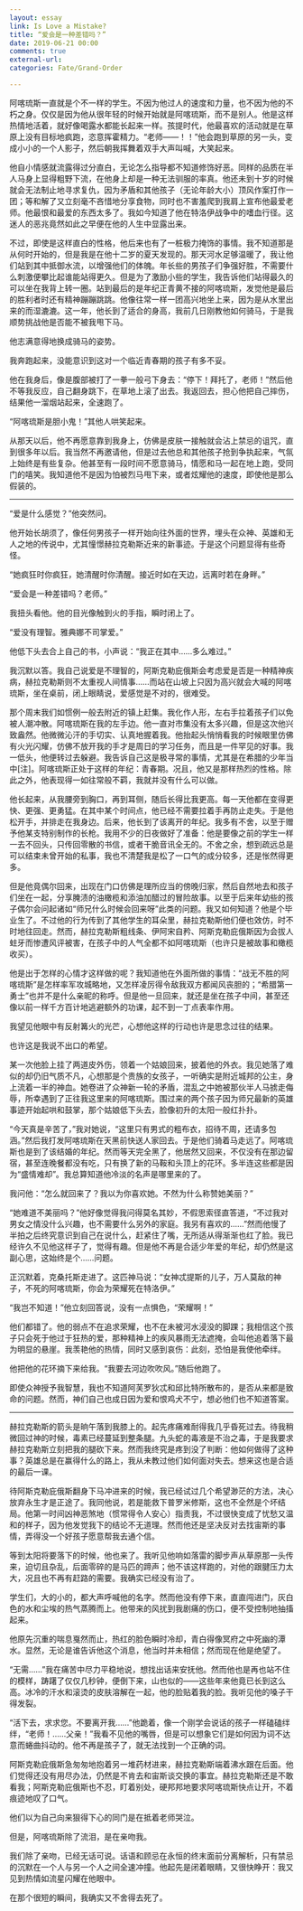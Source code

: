 ```yaml
---
layout: essay
link: Is Love a Mistake?
title: “爱会是一种差错吗？”
date: 2019-06-21 00:00
comments: true
external-url:
categories: Fate/Grand-Order

---
```


阿喀琉斯一直就是个不一样的学生。不因为他过人的速度和力量，也不因为他的不朽之身。仅仅是因为他从很年轻的时候开始就是阿喀琉斯，而不是别人。他是这样热情地活着，就好像喝露水都能长起来一样。孩提时代，他最喜欢的活动就是在草原上没有目标地疯跑，恣意挥霍精力。“老师——！！”他会跑到草原的另一头，变成小小的一个人影子，然后朝我挥舞着双手大声叫喊，大笑起来。

他自小情感就流露得过分直白，无论怎么指导都不知道修饰好恶。同样的品质在半人马身上显得粗野下流，在他身上却是一种无法驯服的率真。他还未到十岁的时候就会无法制止地寻求复仇，因为矛盾和其他孩子（无论年龄大小）顶风作案打作一团；等和解了又立刻毫不吝惜地分享食物，同时也不害羞爬到我肩上宣布他最爱老师。他最恨和最爱的东西太多了。我如今知道了他在特洛伊战争中的嗜血行径。这迷人的恶兆竟然如此之早便在他的人生中显露出来。

不过，即使是这样直白的性格，他后来也有了一桩极力掩饰的事情。我不知道那是从何时开始的，但是我是在他十二岁的夏天发现的。那天河水足够温暖了，我让他们站到其中抵御水流，以增强他们的体魄。年长些的男孩子们争强好胜，不需要什么刺激便攀比起谁能站得更久。但是为了激励小些的学生，我告诉他们站得最久的可以坐在我背上转一圈。站到最后的是年纪正青黄不接的阿喀琉斯，发觉他是最后的胜利者时还有精神蹦蹦跳跳。他像往常一样一团高兴地坐上来，因为是从水里出来的而湿漉漉。这一年，他长到了适合的身高，我前几日刚教他如何骑马，于是我顺势挑战他是否能不被我甩下马。

他志满意得地换成骑马的姿势。

我奔跑起来，没能意识到这对一个临近青春期的孩子有多不妥。

他在我身后，像是腹部被打了一拳一般弓下身去：“停下！拜托了，老师！”然后他不等我反应，自己翻身跳下，在草地上滚了出去。我返回去，担心他把自己摔伤，结果他一溜烟站起来，全速跑了。

“阿喀琉斯是胆小鬼！”其他人哄笑起来。

从那天以后，他不再愿意靠到我身上，仿佛是皮肤一接触就会沾上禁忌的诅咒，直到很多年以后。我当然不再邀请他，但是过去他总和其他孩子抢到争执起来，气氛上始终是有些复杂。他甚至有一段时间不愿意骑马，情愿和马一起在地上跑，受同门的嘻笑。我知道他不是因为怕被烈马甩下来，或者炫耀他的速度，即使他是那么假装的。

***

“爱是什么感觉？”他突然问。

他开始长胡须了，像任何男孩子一样开始向往外面的世界，埋头在众神、英雄和无人之地的传说中，尤其憧憬赫拉克勒斯近来的新事迹。于是这个问题显得有些奇怪。

“她疯狂时你疯狂，她清醒时你清醒。接近时如在天边，远离时若在身畔。”

“爱会是一种差错吗？老师。”

我扭头看他。他的目光像触到火的手指，瞬时闭上了。

“爱没有理智。雅典娜不司掌爱。”

他低下头去合上自己的书，小声说：“我正在其中……多么难过。”

我沉默以答。我自己说爱是不理智的，阿斯克勒庇俄斯会考虑爱是否是一种精神疾病，赫拉克勒斯则不太重视人间情事……而站在山坡上只因为高兴就会大喊的阿喀琉斯，坐在桌前，闭上眼睛说，爱感觉是不对的，很难受。

那个周末我们如惯例一般去附近的镇上赶集。我化作人形，左右手拉着孩子们以免被人潮冲散。阿喀琉斯在我的左手边。他一直对市集没有太多兴趣，但是这次他兴致盎然。他微微沁汗的手切实、认真地握着我。他抬起头悄悄看我的时候眼里仿佛有火光闪耀，仿佛不放开我的手才是周日的学习任务，而且是一件罕见的好事。我一低头，他便转过去躲避。我告诉自己这是极寻常的事情，尤其是在希腊的少年当中[注]。阿喀琉斯正处于这样的年纪：青春期。况且，他又是那样热烈的性格。除此之外，他表现得一如往常般不羁，我就并没有什么可以做。

他长起来，从我腰旁到胸口，再到耳侧，随后长得比我更高。每一天他都在变得更快、更强、更勇猛。在其中某个时间点，他已经不需要拉着手再防止走失。于是他松开手，并排走在我身边。后来，他长到了该离开的年纪。我多有不舍，以至于赠予他某支特别制作的长枪。我用不少的日夜做好了准备：他是要像之前的学生一样一去不回头，只传回零散的书信，或者干脆音讯全无的。不舍之余，想到疏远总是可以结束未曾开始的私事，我也不清楚我是松了一口气的成分较多，还是怅然得更多。

但是他竟偶尔回来，出现在门口仿佛是理所应当的傍晚归家，然后自然地去和孩子们坐在一起，分享腌渍的油橄榄和添油加醋过的冒险故事。以至于后来年幼些的孩子偶尔会问起诸如“师兄什么时候会回来呀”此类的问题。我又如何知道？他是个毕业生了。不过他的行为传到了其他学生的耳朵里，赫拉克勒斯他们便也效仿，时不时地往回走。然而，赫拉克勒斯粗线条、伊阿宋自矜、阿斯克勒庇俄斯因为会拔人蛀牙而惨遭风评被害，在孩子中的人气全都不如阿喀琉斯（也许只是被故事和橄榄收买）。

他是出于怎样的心情才这样做的呢？我知道他在外面所做的事情：“战无不胜的阿喀琉斯”是怎样率军攻城略地，又怎样凌厉得令敌我双方都闻风丧胆的；“希腊第一勇士”也并不是什么亲昵的称呼。但是他一旦回来，就还是坐在孩子中间，甚至还像以前一样千方百计地逃避额外的功课，起不到一丁点表率作用。

我望见他眼中有反射篝火的光芒，心想他这样的行动也许是思念过往的结果。

也许这是我说不出口的希望。

某一次他脸上挂了两道皮外伤，领着一个姑娘回来，披着他的外衣。我见她落了难似的却仍旧气质不凡，心想那是个贵族的女孩子，一听确实是附近城邦的公主，身上流着一半的神血。她卷进了众神新一轮的矛盾，混乱之中她被那伙半人马掳走侮辱，所幸遇到了正往我这里来的阿喀琉斯。围过来的两个孩子因为师兄最新的英雄事迹开始起哄和鼓掌，那个姑娘低下头去，脸像初升的太阳一般红扑扑。

“今天真是辛苦了，”我对她说，“这里只有男式的粗布衣，招待不周，还请多包涵。”然后我打发阿喀琉斯在天黑前快送人家回去。于是他们骑着马走远了。阿喀琉斯也是到了该结婚的年纪。然而等天完全黑了，他居然又回来，不仅没有在那边留宿，甚至连晚餐都没有吃，只有换了新的马鞍和头顶上的花环。多半连这些都是因为“盛情难却”。我总算知道他冷淡的名声是哪里来的了。

我问他：“怎么就回来了？我以为你喜欢她。不然为什么称赞她美丽？”

“她难道不美丽吗？”他好像觉得我问得莫名其妙，不假思索径直答道，“不过我对男女之情没什么兴趣，也不需要什么另外的家庭。我另有喜欢的……”然而他慢了半拍之后终究意识到自己在说什么，赶紧住了嘴，无所适从得渐渐也红了脸。我已经许久不见他这样子了，觉得有趣。但是他不再是合适少年爱的年纪，却仍然是这副心思，这始终是个……问题。

正沉默着，克桑托斯走进了。这匹神马说：“女神忒提斯的儿子，万人莫敌的神子，不死的阿喀琉斯，你会为荣耀死在特洛伊。”

“我岂不知道！”他立刻回答说，没有一点惧色，“荣耀啊！”

他们都错了。他的弱点不在追求荣耀，也不在未被河水浸没的脚踝；我相信这个孩子只会死于他过于狂热的爱，那种精神上的疾风暴雨无法遮掩，会叫他追着落下最为明显的悬崖。我羡艳他的热情，同时又感到哀伤：此刻，恐怕是我使他牵绊。

他把他的花环摘下来给我。“我要去河边吹吹风。”随后他跑了。

即使众神授予我智慧，我也不知道阿芙罗狄忒和邱比特所散布的，是否从来都是致命的问题。然而，神们自己也成日因为爱和恨鸡犬不宁，想必他们也不知道答案。

***

赫拉克勒斯的箭头是晌午落到我膝上的。起先疼痛难耐得我几乎昏死过去。待我稍微回过神的时候，毒素已经蔓延到整条腿。九头蛇的毒液是不治之毒，于是我要求赫拉克勒斯立刻把我的腿砍下来。然而我终究是疼到没了判断：他如何做得了这种事？英雄总是在赢得什么的路上，我从未教过他们如何面对失去。想来这也是合适的最后一课。

待阿斯克勒庇俄斯翻身下马冲进来的时候，我已经试过几个希望渺茫的方法，决心放弃永生才是正途了。我同他说，若是能救下普罗米修斯，这也不全然是个坏结局。他第一时间凶神恶煞地（惯常得令人安心）指责我，不过很快变成了忧愁又温和的样子，因为他发觉我下的结论不无道理。然而他还是坚决反对去找宙斯的事情，弄得没一个好孩子愿意帮我去通个信。

等到太阳将要落下的时候，他也来了。我听见他响如落雷的脚步声从草原那一头传来，迫切且杂乱，后面零碎的是马匹的蹄声；他不该这样跑的，对他的跟腱压力太大，况且也不再有赶路的需要。我确实已经没有治了。

学生们，大的小的，都大声呼喊他的名字。然而他没有停下来，直直闯进门，灰白色的水和尘埃的热气蒸腾而上。他带来的风扰到我剧痛的伤口，便不受控制地抽搐起来。

他原先沉重的喘息戛然而止，热红的脸色瞬时冷却，青白得像冥府之中死幽的潭水。显然，无论是谁告诉他这个消息，他当时并未相信；然而现在他是绝望了。

“无需……”我在痛苦中尽力平稳地说，想找出话来安抚他。然而他也是再也站不住的模样，踌躇了仅仅几秒钟，便倒下来，山也似的——这些年来他竟已长到这么高。冰冷的汗水和滚烫的皮肤溶解在一起，他的脸贴着我的脸。我听见他的嗓子干得发裂。

“活下去，求求您。不要离开我……”他跪着，像一个刚学会说话的孩子一样磕磕绊绊，“老师！……父亲！”我看不见他的嘴唇，但是可以想象它们是如何因为词不达意而蜷曲抖动的。他不再是孩子了，就无法找到一个正确的词。

阿斯克勒庇俄斯急匆匆地抱着另一堆药材进来，赫拉克勒斯端着沸水跟在后面。他们觉得还没有用尽办法，仍然是不肯去和宙斯谈交换的事宜。赫拉克勒斯还是不敢看我；阿斯克勒庇俄斯也不忍，盯着别处，硬邦邦地要求阿喀琉斯快点让开，不着痕迹地叹了口气。

他们以为自己向来狠得下心的同门是在抵着老师哭泣。

但是，阿喀琉斯除了流泪，是在亲吻我。

我们除了亲吻，已经无话可说。话语和顾忌在永恒的终末面前分离解析，只有禁忌的沉默在一个人与另一个人之间全速冲撞。他起先是闭着眼睛，又很快睁开：我又见到热情如流星闪耀在他眼中。

在那个很短的瞬间，我确实又不舍得去死了。